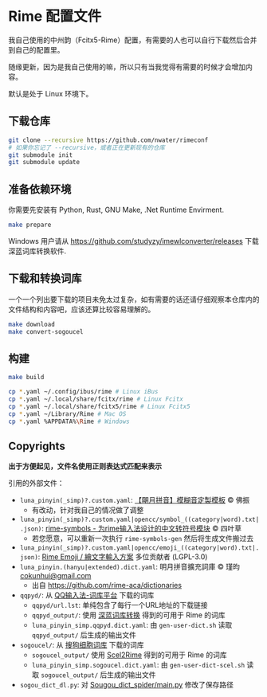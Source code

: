 # Rime 配置文件

我自己使用的中州韵（Fcitx5-Rime）配置，有需要的人也可以自行下载然后合并到自己的配置里。

随缘更新，因为是我自己使用的嘛，所以只有当我觉得有需要的时候才会增加内容。

默认是处于 Linux 环境下。

## 下载仓库

```bash
git clone --recursive https://github.com/nwater/rimeconf
# 如果你忘记了 --recursive，或者正在更新现有的仓库
git submodule init
git submodule update
```

## 准备依赖环境

你需要先安装有 Python, Rust, GNU Make, .Net Runtime Envirment.

```bash
make prepare
```

Windows 用户请从 https://github.com/studyzy/imewlconverter/releases 下载深蓝词库转换软件.

## 下载和转换词库

一个一个列出要下载的项目未免太过复杂，如有需要的话还请仔细观察本仓库内的文件结构和内容吧，应该还算比较容易理解的。
```bash
make download
make convert-sogoucel
```

## 构建

```bash
make build 

cp *.yaml ~/.config/ibus/rime # Linux iBus
cp *.yaml ~/.local/share/fcitx/rime # Linux Fcitx
cp *.yaml ~/.local/share/fcitx5/rime # Linux Fcitx5
cp *.yaml ~/Library/Rime # Mac OS
cp *.yaml %APPDATA%\Rime # Windows
```

## Copyrights

**出于方便起见，文件名使用正则表达式匹配来表示**

引用的外部文件：
- `luna_pinyin(_simp)?.custom.yaml`: [【朙月拼音】模糊音定製模板](https://gist.github.com/2320943) ©️ 佛振
  - 有改动，针对我自己的情况做了调整
- `luna_pinyin(_simp)?.custom.yaml|opencc/symbol_((category|word).txt|.json)`: [rime-symbols - 为rime输入法设计的中文转符号模块](https://github.com/fkxxyz/rime-symbols) ©️ 四叶草
  - 若您愿意，可以重新一次执行 `rime-symbols-gen` 然后将生成文件搬过去
- `luna_pinyin(_simp)?.custom.yaml|opencc/emoji_((category|word).txt|.json)`: [Rime Emoji / 繪文字輸入方案](https://github.com/rime/rime-emoji) 多位贡献者 (LGPL-3.0)
- `luna_pinyin.(hanyu|extended).dict.yaml`: 明月拼音擴充詞庫 ©️ 瑾昀 <cokunhui@gmail.com>
  - 出自 https://github.com/rime-aca/dictionaries
- `qqpyd/`: 从 [QQ输入法-词库平台](https://cdict.qq.pinyin.cn/) 下载的词库
  - `qqpyd/url.lst`: 单纯包含了每行一个URL地址的下载链接
  - `qqpyd_output/`: 使用 [深蓝词库转换](https://github.com/studyzy/imewlconverter) 得到的可用于 Rime 的词库
  - `luna_pinyin_simp.qqpyd.dict.yaml`: 由 `gen-user-dict.sh` 读取 `qqpyd_output/` 后生成的输出文件
- `sogoucel/`: 从 [搜狗细胞词库](https://pinyin.sogou.com/dict/) 下载的词库
  - `sogoucel_output/` 使用 [Scel2Rime](https://github.com/bryan824/scel2rime) 得到的可用于 Rime 的词库
  - `luna_pinyin_simp.sogoucel.dict.yaml`: 由 `gen-user-dict-scel.sh` 读取 `sogoucel_output/` 后生成的输出文件
- `sogou_dict_dl.py`: 对 [Sougou_dict_spider/main.py](https://github.com/StuPeter/Sougou_dict_spider/blob/c40f4fc94e9b7239a17c7679e329b6ba3b89c533/main.py#L18-L22) 修改了保存路径